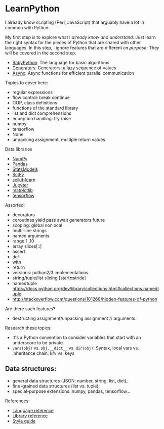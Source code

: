 # LearnPython

I already know scripting (Perl, JavaScript) that arguably have a lot in common with Python.

My first step is to explore what I *already know and understand:* Just learn the right syntax for
the pieces of Python that are shared with other languages.  In this step, I ignore features that
are different *on purpose:* They will be covered in the second step.

* [BabyPython](BabyPython.md): The language for basic algorithms
* [Generators](Generators.md): Generators: a lazy sequence of values
* [Async](Async.md): Async functions for efficient parallel communication

Topics to cover here:

* regular expressions
* flow control: break continue
* OOP, class definitions
* functions of the standard library
* list and dict comprehensions
* ecpeption handling: try raise
* numpy
* tensorflow
* None
* unpacking assignment, multiple return values

Data libraries
* [NumPy](http://www.numpy.org/)
* [Pandas](http://pandas.pydata.org/)
* [StatsModels](http://statsmodels.sourceforge.net/)
* [SciPy](http://www.scipy.org/)
* [scikit-learn](http://scikit-learn.org/)
* [Jupyter](http://jupyter.org/)
* [matplotlib](http://matplotlib.org/)
* [tensorflow](https://www.tensorflow.org/)

Assorted:

* decorators
* coroutines yield pass await generators future
* scoping: global nonlocal
* multi-line strings
* named arguments
* range 1..10
* array slices[::]
* assert
* del
* with
* return
* versions: puthon2/3 implementations
* string/tuple/list slicing [start:end:stride]
* namedtuple https://docs.python.org/dev/library/collections.html#collections.namedtuple
* http://stackoverflow.com/questions/101268/hidden-features-of-python

Are there such features?

* destructing assignment/unpacking assignment // arguments

Research these topics:

* It's a Python convention to consider variables that start with an
  underscore to be private.
 * `vars(obj)` vs. `obj.__dict__` vs. `dir(obj)`: Syntax, local vars vs. inheritance chain; k/v vs. keys

## Data structures:

* general data structures (JSON: number, string, list, dict); 
* fine-grained data structures (list vs. tuple); 
* special-purpose extensions: numpy, pandas, tensorflow...

References:

* [Language reference](https://docs.python.org/3/reference/index.html)
* [Library reference](https://docs.python.org/3/library/)
* [Style guide](https://www.python.org/dev/peps/pep-0008/)

